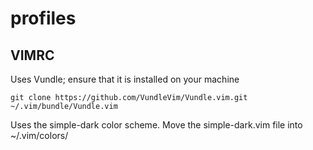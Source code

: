 # profiles

## VIMRC

Uses Vundle; ensure that it is installed on your machine

```
git clone https://github.com/VundleVim/Vundle.vim.git ~/.vim/bundle/Vundle.vim
```

Uses the simple-dark color scheme. Move the simple-dark.vim file into ~/.vim/colors/
